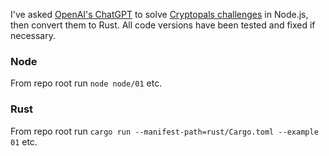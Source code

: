 I've asked [OpenAI's ChatGPT](https://chat.openai.com) to solve [Cryptopals challenges](https://cryptopals.com) in Node.js, then convert them to Rust. All code versions have been tested and fixed if necessary.

### Node

From repo root run `node node/01` etc.

### Rust

From repo root run `cargo run --manifest-path=rust/Cargo.toml --example 01` etc.

